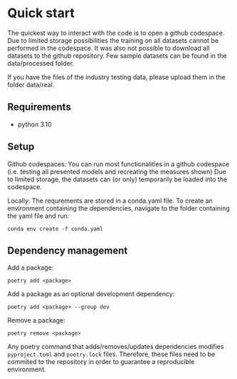 # Quick start
 The quickest way to interact with the code is to open a github codespace. Due to limited storage possibilities the training on all datasets cannot be performed in the codespace.
 It was also not possible to download all datasets to the github repository. Few sample datasets can be found in the data/processed folder.

 If you have the files of the industry testing data, please upload them in the folder data/real.

## Requirements

- python 3.10


## Setup

Github codespaces:
You can run most functionalities in a github codespace (i.e. testing all presented models and recreating the measures shown)
Due to limited storage, the datasets can (or only) temporarily be loaded into the codespace.

Locally:
The requrements are stored in a conda.yaml file. To create an environment containing the dependencies, navigate to the folder containing the yaml file and run:
```console
conda env create -f conda.yaml
```

## Dependency management

Add a package:
```console
poetry add <package>
```

Add a package as an optional development dependency:
```console
poetry add <package> --group dev
```

Remove a package:
```console
poetry remove <package>
```

Any poetry command that adds/removes/updates dependencies modifies `pyproject.toml` and `poetry.lock` files. Therefore, these files need to be commited to the repository in order to guarantee a reproducible environment.
